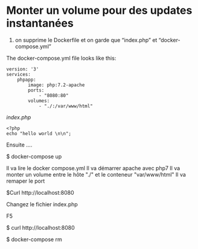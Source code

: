 # Monter un volume pour des updates instantanées

1. on supprime le Dockerfile et on garde que  “index.php” et “docker-compose.yml” 

The docker-compose.yml file looks like this:

    version: '3'
    services:
        phpapp:
            image: php:7.2-apache
            ports:
                - "8080:80"
            volumes:
                - "./:/var/www/html"

_index.php_

    <?php
    echo "hello world \n\n";


Ensuite ....

$ docker-compose up


Il va lire le docker compose.yml
Il va démarrer apache avec php7
Il va monter un volume entre le hôte "./" et le conteneur "var/www/html"
Il va remaper le port

$Curl http://localhost:8080
 

Changez le fichier index.php

F5

$ curl http://localhost:8080

$ docker-compose rm
